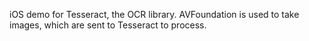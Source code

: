 iOS demo for Tesseract, the OCR library. AVFoundation is used to take images, which are sent to Tesseract to process.